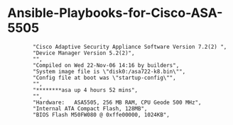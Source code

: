# Ansible-Playbooks-for-Cisco-ASA-5505

            "Cisco Adaptive Security Appliance Software Version 7.2(2) ",
            "Device Manager Version 5.2(2)",
            "",
            "Compiled on Wed 22-Nov-06 14:16 by builders",
            "System image file is \"disk0:/asa722-k8.bin\"",
            "Config file at boot was \"startup-config\"",
            "",
            "********asa up 4 hours 52 mins",
            "",
            "Hardware:   ASA5505, 256 MB RAM, CPU Geode 500 MHz",
            "Internal ATA Compact Flash, 128MB",
            "BIOS Flash M50FW080 @ 0xffe00000, 1024KB",
